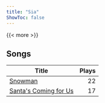```yaml
---
title: "Sia"
ShowToc: false
---
```


{{< more >}}

## Songs
Title | Plays 
----- | -----: 
[Snowman](/songs/snowman) | 22
[Santa's Coming for Us](/songs/santas-coming-for-us) | 17

